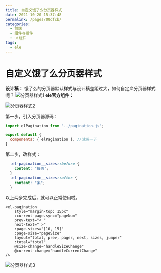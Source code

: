```yaml
---
title: 自定义饿了么分页器样式
date: 2021-10-20 15:37:48
permalink: /pages/00dfcb/
categories:
  - 前端
  - 组件与插件
  - ui组件
tags:
  - ele
---
```

# 自定义饿了么分页器样式


**设计稿：**
饿了么的分页器默认样式与设计稿差距过大，如何自定义分页器样式呢？
![分页器样式1](/blog/images/093.png)
**ele官方组件：**

![分页器样式2](/blog/images/092.png)

第一步，引入分页器源码：

```js
import elPagination from "../pagination.js"; 

export default {
  components: { elPagination }, //注册一下
}
```

第二步，改样式：

```css
  .el-pagination__sizes::before {
    content: "每页";
  }
  .el-pagination__sizes::after {
    content: "条";
  }
```

以上两步完成后，就可以正常使用啦。

```vue
<el-pagination
	style="margin-top: 15px"
	:current-page.sync="pageNum"
	prev-text="< "
	next-text=" >"
	:page-sizes="[10, 15]"
	:page-size="pageSize"
	layout="total, prev, pager, next, sizes, jumper"
	:total="total"
	@size-change="handleSizeChange"
	@current-change="handleCurrentChange"
/>
```

![分页器样式3](/blog/images/091.png)
